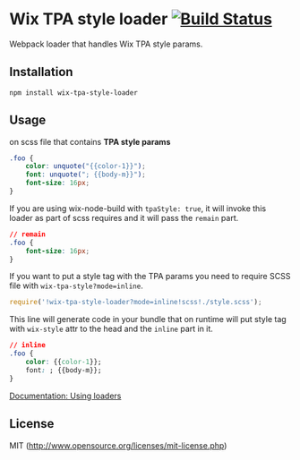 # Wix TPA style loader [![Build Status](https://travis-ci.org/wix/wix-tpa-style-loader.svg?branch=master)](https://travis-ci.org/wix/wix-tpa-style-loader)
Webpack loader that handles Wix TPA style params.

## Installation

```
npm install wix-tpa-style-loader
```

## Usage
on scss file that contains **TPA style params**
``` scss
.foo {
	color: unquote("{{color-1}}");
	font: unquote("; {{body-m}}");
	font-size: 16px;
}
```
If you are using wix-node-build with `tpaStyle: true`, it will invoke this loader as part of scss requires and it will pass
the `remain` part.
``` css
// remain
.foo {
	font-size: 16px;
}
```
If you want to put a style tag with the TPA params you need to require SCSS file with `wix-tpa-style?mode=inline`.
```javascript
require('!wix-tpa-style-loader?mode=inline!scss!./style.scss');
```
This line will generate code in your bundle that on runtime will put style tag with `wix-style` attr to the head and the `inline` part in it.
```css
// inline
.foo {
	color: {{color-1}};
	font: ; {{body-m}};
}
```

[Documentation: Using loaders](http://webpack.github.io/docs/using-loaders.html)

## License

MIT (http://www.opensource.org/licenses/mit-license.php)
